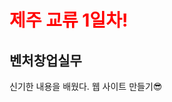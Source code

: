 <style>
h1{
	color:red;
}
</style>
<h1>제주 교류 1일차!</h1>
<h2>벤처창업실무</h2>
<p>신기한 내용을 배웠다. 웹 사이트 만들기😎</p>
<script>
alert('눈누난나🎶')
</script>
